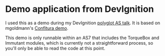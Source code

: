 # Demo application from DevIgnition

I used this as a demo during my DevIgnition [polyglot AS talk](http://torquebox.org/2011/12/05/devignition-preso/).
It is based on mgoldmann's [Confitura demo](https://github.com/goldmann/confitura-2011-torquebox-demo).

This demo is only runnable within an AS7 that includes the TorqueBox and Immutant modules,
which is currently not a straightforward process, so you'll only be able to read the code at this
point.

